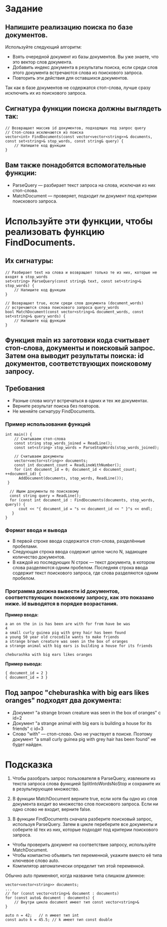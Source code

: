 # **Задание**

## Напишите реализацию поиска по базе документов. 
Используйте следующий алгоритм:

- Взять очередной документ из базы документов. Вы уже знаете, что это вектор слов документа.
- Добавить индекс документа в результаты поиска, если среди слов этого документа встречаются слова из поискового запроса.
- Повторить эти действия для оставшихся документов.

Так как в базе документов не содержатся стоп-слова, лучше сразу исключить их из поискового запроса.

## **Сигнатура функции поиска должны выглядеть так:**

    // Возвращает массив id документов, подходящих под запрос query
    // Стоп-слова исключаются из поиска
    vector<int> FindDocuments(const vector<vector<string>>& documents, const set<string>& stop_words, const string& query) {
        // Напишите код функции
    }

## Вам также понадобятся вспомогательные функции: ##
- ParseQuery — разбирает текст запроса на слова, исключая из них стоп-слова.
- MatchDocument — проверяет, подходит ли документ под критерии поискового запроса.

# Используйте эти функции, чтобы реализовать функцию FindDocuments. #
## **Их сигнатуры:**

    // Разбирает text на слова и возвращает только те из них, которые не входят в stop_words
    set<string> ParseQuery(const string& text, const set<string>& stop_words) {
        // Напишите код функции
    }

    // Возвращает true, если среди слов документа (document_words)
    // встречаются слова поискового запроса query_words
    bool MatchDocument(const vector<string>& document_words, const set<string>& query_words) {
        // Напишите код функции
    } 
## Функция main из заготовки кода считывает стоп-слова, документы и поисковый запрос. Затем она выводит результаты поиска: id документов, соответствующих поисковому запросу.

## **Требования**

- Разные слова могут встречаться в одних и тех же документах. 
- Верните результат поиска без повторов.
- Не меняйте сигнатуру FindDocuments.

### Пример использования функций
    int main() {
        // Считываем стоп-слова
        const string stop_words_joined = ReadLine();
        const set<string> stop_words = ParseStopWords(stop_words_joined);

        // Считываем документы
        vector<vector<string>> documents;
        const int document_count = ReadLineWithNumber();
        for (int document_id = 0; document_id < document_count;     ++document_id) {
          AddDocument(documents, stop_words, ReadLine());
     }

      // Ищем документы по поисковому 
      const string query = ReadLine();
      for (const int document_id : FindDocuments(documents, stop_words,   query)) {
          cout << "{ document_id = "s << document_id << " }"s << endl;
       }
    } 
### Формат ввода и вывода

- В первой строке ввода содержатся стоп-слова, разделённые пробелами. 
- Следующая строка ввода содержит целое число N, задающее количество документов.
- В каждой из последующих N строк — текст документа, в котором слова разделяются одним пробелом. Последняя строка ввода содержит текст поискового запроса, где слова разделяются одним пробелом.

### Программа должна вывести id документов, соответствующих поисковому запросу, как это показано ниже. id выводятся в порядке возрастания.
**Пример ввода:**

    a an on the in is has been are with for from have be was
    4
    a small curly guinea pig with grey hair has been found
    a young 50 year old crocodile wants to make friends
    a strange brown creature was seen in the box of oranges
    a strange animal with big ears is building a house for its friends

    cheburashka with big ears likes oranges 

**Пример вывода:**

    { document_id = 2 }
    { document_id = 3 } 

## Под запрос "cheburashka with big ears likes oranges" подходят два документа:

- Документ "a strange brown creature was seen in the box of oranges" с id=2
- Документ "a strange animal with big ears is building a house for its friends" с id=3
- Слово "with" — стоп-слово. Оно не участвует в поиске. Поэтому документ "a small curly guinea pig with grey hair has been found" не будет найден.

# **Подсказка**

1. Чтобы разобрать запрос пользователя в ParseQuery, извлеките из текста запроса слова функцией SplitIntoWordsNoStop и сохраните их в результирующее множество.

2. В функции MatchDocument верните true, если хотя бы одно из слов документа входит во множество слов поискового запроса. Если ни одно слово не входит, верните false.
3. В функции FindDocuments сначала разберите поисковый запрос, используя ParseQuery. Затем в цикле переберите все документы и соберите id тех из них, которые подходят под критерии поискового запроса. 

- Чтобы проверить документ на соответствие запросу, используйте MatchDocument.
- Чтобы компактно объявить тип переменной, укажите вместо её типа ключевое слово auto. 
- Компилятор автоматически определит тип этой переменной. 

Обычно auto применяют, когда название типа слишком длинное:

    vector<vector<string>> documents;
    ...
    // for (const vector<string>& document : documents) 
    for (const auto& document : documents) {
        // Внутри цикла document имеет тип const vector<string>&
    }

    auto n = 42;   // n имеет тип int
    const auto k = 45.5; // k имеет тип const double 